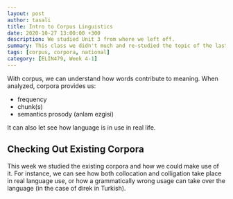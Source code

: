 ```yaml
---
layout: post
author: tasali
title: Intro to Corpus Linguistics
date: 2020-10-27 13:00:00 +300
description: We studied Unit 3 from where we left off. 
summary: This class we didn't much and re-studied the topic of the last week. Also, the instructor told us to finish Unit 3 and 4 for the next.
tags: [corpus, corpora, national]
category: [ELIN479, Week 4-1]
---
```


With corpus, we can understand how words contribute to meaning. When analyzed, corpora provides us:

- frequency
- chunk(s)
- semantics prosody (anlam ezgisi)

It can also let see how language is in use in real life.

## Checking Out Existing Corpora

This week we studied the existing corpora and how we could make use of it. For instance, we can see how both collocation and colligation take place in real language use, or how a grammatically wrong usage can take over the language (in the case of direk in Turkish).